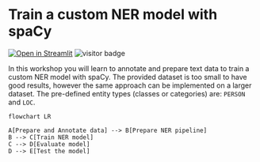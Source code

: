 # Train a custom NER model with spaCy
[![Open in Streamlit](https://static.streamlit.io/badges/streamlit_badge_black_white.svg)](https://nainiayoub-train-custom-ner-app-fwpfqk.streamlit.app/)
![visitor badge](https://visitor-badge.glitch.me/badge?page_id=nainiayoub.train-custom-ner)

In this workshop you will learn to annotate and prepare text data to train a custom NER model with spaCy. The provided dataset is too small to have good results, however the same approach can be implemented on a larger dataset. The pre-defined entity types (classes or categories) are: `PERSON` and `LOC`.

```mermaid
flowchart LR

A[Prepare and Annotate data] --> B[Prepare NER pipeline]
B --> C[Train NER model]
C --> D[Evaluate model]
D --> E[Test the model]
```
